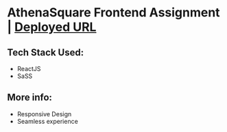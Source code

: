 # AthenaSquare Frontend Assignment | [Deployed URL](https://kula-ai-assignment.netlify.app/)

## Tech Stack Used:

- ReactJS
- SaSS

## More info:

- Responsive Design
- Seamless experience
